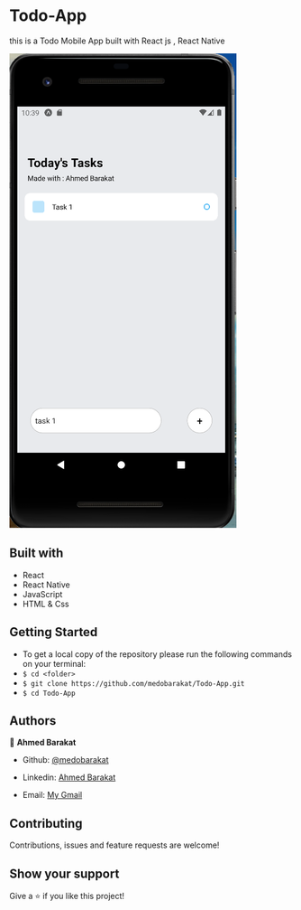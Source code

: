 # Todo-App
this is a Todo Mobile App built with React js , React Native 

![screenshot](./assets/screenshot.PNG)



## Built with

- React
- React Native
- JavaScript
- HTML & Css

## Getting Started
- To get a local copy of the repository please run the following commands on your terminal:
- ```$ cd <folder>```
- ```$ git clone https://github.com/medobarakat/Todo-App.git ```
- ```$ cd Todo-App ```


## Authors

👤 **Ahmed Barakat**
- Github: [@medobarakat](https://github.com/medobarakat)

- Linkedin: [Ahmed Barakat](https://www.linkedin.com/in/ahmed-barakat-dev/)

- Email: [My Gmail](ahmedbarakat2401@gmail.com)

##    Contributing

Contributions, issues and feature requests are welcome!

## Show your support

Give a ⭐️ if you like this project!
